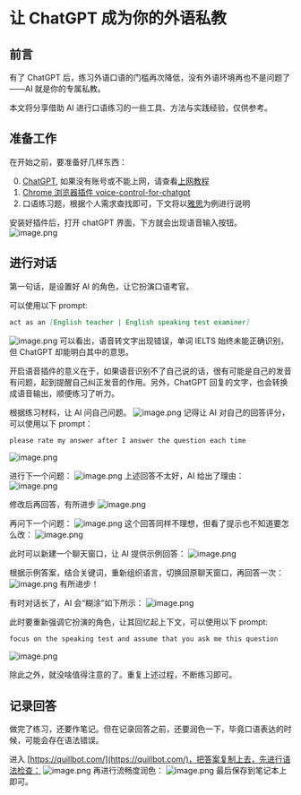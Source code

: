 # 让 ChatGPT 成为你的外语私教
## 前言
有了 ChatGPT 后，练习外语口语的门槛再次降低，没有外语环境再也不是问题了——AI 就是你的专属私教。

本文将分享借助 AI 进行口语练习的一些工具、方法与实践经验，仅供参考。

## 准备工作
在开始之前，要准备好几样东西：

0. [ChatGPT](https://chat.openai.com/), 如果没有账号或不能上网，请查看[上网教程](../tools/how-to-connect-to-internet.md)
1. [Chrome 浏览器插件 voice-control-for-chatgpt](https://chrome.google.com/webstore/detail/voice-control-for-chatgpt/eollffkcakegifhacjnlnegohfdlidhn)
2. 口语练习题，根据个人需求查找即可，下文将以[雅思](https://liuxue.koolearn.com/ielts/speak-1-44-0/)为例进行说明

安装好插件后，打开 chatGPT 界面，下方就会出现语音输入按钮。
![image.png](https://raw.gitmirror.com/levy9527/image-holder/main/docs/english/1683211581972.png)
## 进行对话
第一句话，是设置好 AI 的角色，让它扮演口语考官。

可以使用以下 prompt: 
```markdown
act as an [English teacher | English speaking test examiner]
```
![image.png](https://raw.gitmirror.com/levy9527/image-holder/main/docs/english/1683211593449.png)
可以看出，语音转文字出现错误，单词 IELTS 始终未能正确识别，但 ChatGPT 却能明白其中的意思。

开启语音插件的意义在于，如果语音识别不了自己说的话，很有可能是自己的发音有问题，起到提醒自己纠正发音的作用。另外，ChatGPT 回复的文字，也会转换成语音输出，顺便练习了听力。

根据练习材料，让 AI 问自己问题。
![image.png](https://raw.gitmirror.com/levy9527/image-holder/main/docs/english/1683211601688.png)
记得让 AI 对自己的回答评分，可以使用以下 prompt：
```markdown
please rate my answer after I answer the question each time
```
![image.png](https://raw.gitmirror.com/levy9527/image-holder/main/docs/english/1683211608559.png)

进行下一个问题：
![image.png](https://raw.gitmirror.com/levy9527/image-holder/main/docs/english/1683211615610.png)
上述回答不太好，AI 给出了理由：
![image.png](https://raw.gitmirror.com/levy9527/image-holder/main/docs/english/1683211861818.png)

修改后再回答，有所进步
![image.png](https://raw.gitmirror.com/levy9527/image-holder/main/docs/english/1683211906368.png)

再问下一个问题：
![image.png](https://raw.gitmirror.com/levy9527/image-holder/main/docs/english/1683211920743.png)
这个回答同样不理想，但看了提示也不知道要怎么改：
![image.png](https://raw.gitmirror.com/levy9527/image-holder/main/docs/english/1683211928334.png)

此时可以新建一个聊天窗口，让 AI 提供示例回答：
![image.png](https://raw.gitmirror.com/levy9527/image-holder/main/docs/english/1683211938210.png)

根据示例答案，结合关键词，重新组织语言，切换回原聊天窗口，再回答一次：
![image.png](https://raw.gitmirror.com/levy9527/image-holder/main/docs/english/1683211955902.png)
有所进步！

有时对话长了，AI 会“糊涂”如下所示：
![image.png](https://raw.gitmirror.com/levy9527/image-holder/main/docs/english/1683373370527.png)

此时要重新强调它扮演的角色，让其回忆起上下文，可以使用以下 prompt:
```markdown
focus on the speaking test and assume that you ask me this question
```
![image.png](https://raw.gitmirror.com/levy9527/image-holder/main/docs/english/1683373376359.png)

除此之外，就没啥值得注意的了。重复上述过程，不断练习即可。

## 记录回答
做完了练习，还要作笔记。但在记录回答之前，还要润色一下，毕竟口语表达的时候，可能会存在语法错误。

进入 [https://quillbot.com/](https://quillbot.com/)，把答案复制上去，先进行语法检查：
![image.png](https://raw.gitmirror.com/levy9527/image-holder/main/docs/english/1683211964246.png)
再进行流畅度润色：
![image.png](https://raw.gitmirror.com/levy9527/image-holder/main/docs/english/1683211997332.png)
最后保存到笔记本上即可。
